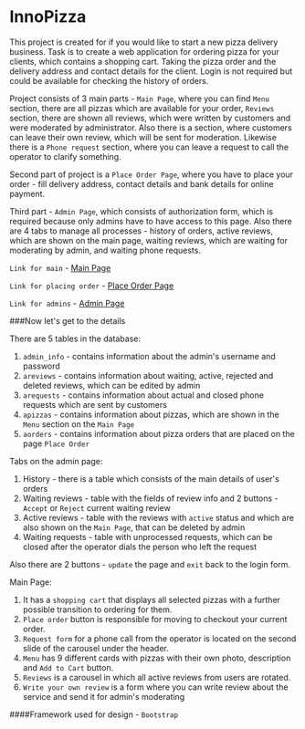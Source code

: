 # InnoPizza

This project is created for if you would like to start a new pizza delivery business. Task is to create a web application for
ordering pizza for your clients, which contains a shopping cart. Taking the pizza order and the
delivery address and contact details for the client. Login is not required but could be available
for checking the history of orders. 

Project consists of 3 main parts - `Main Page`, where you can find 
`Menu` section, there are all pizzas which are available for your order,
`Reviews` section, there are shown all reviews, which were written by customers
and were moderated by administrator. Also there is a section, 
where customers can leave their own review, which will be sent for moderation.
Likewise there is a `Phone request` section, where you can leave a request to call the operator to clarify something.

Second part of project is a `Place Order Page`, where you have to 
place your order - fill delivery address, contact details and bank details for online payment.

Third part - `Admin Page`, which consists of authorization form, which is required
because only admins have to have access to this page.
Also there are 4 tabs to manage all processes - history of orders,
active reviews, which are shown on the main page, waiting reviews, 
which are waiting for moderating by admin, and waiting phone requests.

`Link for main` - [Main Page](https://innopizza1.herokuapp.com/)

`Link for placing order` - [Place Order Page](https://innopizza1.herokuapp.com/placeOrder.php)

`Link for admins` - [Admin Page](https://innopizza1.herokuapp.com/admin.php)

###Now let's get to the details

There are 5 tables in the database:
1) `admin_info` - contains information about the admin's username and password
2) `areviews` - contains information about waiting, active, rejected and deleted reviews, which can be edited by admin
3) `arequests` - contains information about actual and closed phone requests which are sent by customers
4) `apizzas` - contains information about pizzas, which are shown in the `Menu` section on the `Main Page`
5) `aorders` - contains information about pizza orders that are placed on the page `Place Order`

Tabs on the admin page:
1) History - there is a table which consists of the main details of user's orders
2) Waiting reviews - table with the fields of review info and 2 buttons - `Accept` or `Reject` current waiting review
3) Active reviews - table with the reviews with `active` status and which are also shown on the `Main Page`, that can be deleted by admin
4) Waiting requests - table with unprocessed requests, which can be closed after the operator dials the person who left the request

Also there are 2 buttons - `update` the page and `exit` back to the login form.


Main Page:
 1) It has a `shopping cart` that displays all selected pizzas with a further possible transition to ordering for them.
2) `Place order` button is responsible for moving to checkout your current order.
3) `Request form` for a phone call from the operator is located on the second slide of the carousel under the header.
4) `Menu` has 9 different cards with pizzas with their own photo, description and `Add to Cart` button.
5) `Reviews` is a carousel in which all active reviews from users are rotated.
6) `Write your own review` is a form where you can write review about the service and send it for admin's moderating

####Framework used for design - `Bootstrap`






